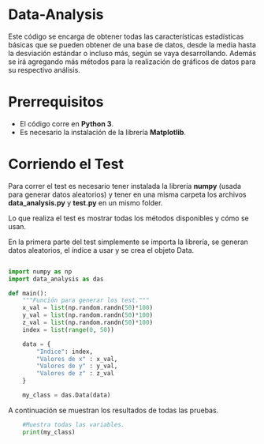 # Data-Analysis
Este código se encarga de obtener todas las características estadísticas básicas que se pueden obtener de una base de datos, desde la media hasta la desviación estándar o incluso más, según se vaya desarrollando. Además se irá agregando más métodos para la realización de gráficos de datos para su respectivo análisis.

# Prerrequisitos
- El código corre en **Python 3**.
- Es necesario la instalación de la librería **Matplotlib**.

# Corriendo el Test
Para correr el test es necesario tener instalada la librería **numpy** (usada para generar datos aleatorios) y tener en una misma carpeta los archivos **data_analysis.py** y **test.py** en un mismo folder.

Lo que realiza el test es mostrar todas los métodos disponibles y cómo se usan.

En la primera parte del test simplemente se importa la librería, se generan datos aleatorios, el índice a usar y se crea el objeto Data.
```python

import numpy as np
import data_analysis as das

def main():
    """Función para generar los test."""
    x_val = list(np.random.randn(50)*100)
    y_val = list(np.random.randn(50)*100)
    z_val = list(np.random.randn(50)*100)
    index = list(range(0, 50))

    data = {
        "Indice": index,
        "Valores de x" : x_val,
        "Valores de y" : y_val,
        "Valores de z" : z_val
    }

    my_class = das.Data(data)
```

A continuación se muestran los resultados de todas las pruebas.
```python
    #Muestra todas las variables.
    print(my_class)
```
